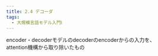 ```yaml
---
title: 2.4 デコーダ
tags:
  - 大規模言語モデル入門Ⅰ
---
```


encoder・decoderモデルのdecoderのencoderからの入力を、  
attention機構から取り除いたもの